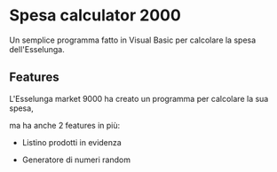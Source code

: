 # Spesa calculator 2000
Un semplice programma fatto in Visual Basic per calcolare la spesa dell'Esselunga.

## Features
L'Esselunga market 9000 ha creato un programma per calcolare la sua spesa,

ma ha anche 2 features in più:

- Listino prodotti in evidenza

- Generatore di numeri random
